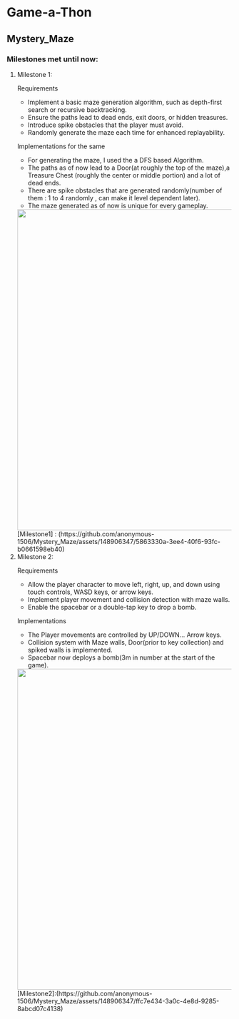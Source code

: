 <h1>Game-a-Thon</h1>
<h2>Mystery_Maze</h2>
<h3>Milestones met until now:</h3>
<ol>
  <li>Milestone 1:
  <p>Requirements</p>
  <ul>
    <li>Implement a basic maze generation algorithm, such as depth-first search or recursive backtracking.</li>
    <li>Ensure the paths lead to dead ends, exit doors, or hidden treasures.</li>
    <li>Introduce spike obstacles that the player must avoid.</li>
    <li>Randomly generate the maze each time for enhanced replayability.</li>
  </ul>
    <p>Implementations for the same</p>
    <ul>
      <li>For generating the maze, I used the a DFS based Algorithm.
      <li>The paths as of now lead to a Door(at roughly the top of the maze),a Treasure Chest (roughly the center or middle portion) and a lot of dead ends.
      <li>There are spike obstacles that are generated randomly(number of them : 1 to 4 randomly , can make it level dependent later).
      <li>The maze generated as of now is unique for every gameplay.
    </ul>
    <img src = "https://github.com/anonymous-1506/Mystery_Maze/assets/148906347/5863330a-3ee4-40f6-93fc-b0661598eb40" height = "720" width = "960">
  </li>
  [Milestone1] : (https://github.com/anonymous-1506/Mystery_Maze/assets/148906347/5863330a-3ee4-40f6-93fc-b0661598eb40)

<li>
  Milestone 2:
  <p>Requirements</p>
  <ul>
    <li>Allow the player character to move left, right, up, and down using touch controls, WASD keys, or arrow keys.
    <li>Implement player movement and collision detection with maze walls.
    <li>Enable the spacebar or a double-tap key to drop a bomb.
  </ul>
  <p>Implementations</p>
  <ul>
    <li>The Player movements are controlled by UP/DOWN... Arrow keys.
    <li>Collision system with Maze walls, Door(prior to key collection) and spiked walls is implemented.
    <li>Spacebar now deploys a bomb(3m in number at the start of the game).
  </ul>
<img src = "https://github.com/anonymous-1506/Mystery_Maze/assets/148906347/ffc7e434-3a0c-4e8d-9285-8abcd07c4138"  height = "720" width = "960" >
</li>
[Milestone2]:(https://github.com/anonymous-1506/Mystery_Maze/assets/148906347/ffc7e434-3a0c-4e8d-9285-8abcd07c4138)

</ol>
